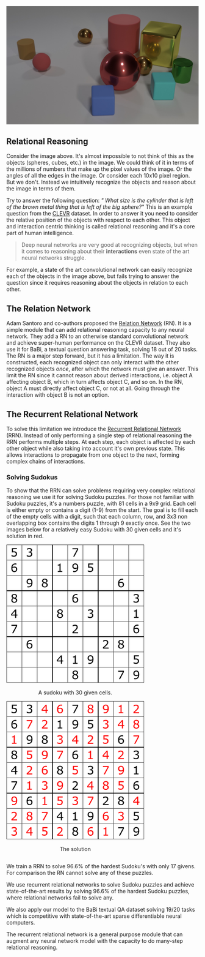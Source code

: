 ![](clevr.jpg)

## Relational Reasoning

Consider the image above.
It's almost impossible to not think of this as the objects (spheres, cubes, etc.) in the image.
We could think of it in terms of the millions of numbers that make up the pixel values of the image.
Or the angles of all the edges in the image.
Or consider each 10x10 pixel region.
But we don't.
Instead we intuitively recognize the objects and reason about the image in terms of them.

Try to answer the following question:
*" What size is the cylinder that is left of the brown metal thing that is left of the big sphere?"*
This is an example question from the [CLEVR](http://cs.stanford.edu/people/jcjohns/clevr/) dataset.
In order to answer it you need to consider the relative position of the objects with respect to each other.
This object and interaction centric thinking is called relational reasoning and it's a core part of human intelligence.

> Deep neural networks are very good at recognizing objects, but when it comes to reasoning about their **interactions** even state of the art neural networks struggle.

For example, a state of the art convolutional network can easily recognize each of the objects in the image above,
but fails trying to answer the question since it requires reasoning about the objects in relation to each other.

## The Relation Network

Adam Santoro and co-authors proposed the [Relation Network](https://arxiv.org/abs/1706.01427) (RN).
It is a simple module that can add relational reasoning capacity to any neural network.
They add a RN to an otherwise standard convolutional network and achieve super-human performance on the CLEVR dataset.
They also use it for BaBi, a textual question answering task, solving 18 out of 20 tasks.
The RN is a major step forward, but it has a limitation.
The way it is constructed, each recognized object can only interact with the other recognized objects *once*, after which the network must give an answer.
This limit the RN since it cannot reason about derived interactions, i.e. object A affecting object B, which in turn affects object C, and so on.
In the RN, object A must directly affect object C, or not at all.
Going through the interaction with object B is not an option.

## The Recurrent Relational Network

To solve this limitation we introduce the [Recurrent Relational Network](https://arxiv.org/pdf/1711.08028.pdf) (RRN).
Instead of only performing a single step of relational reasoning the RRN performs multiple steps.
At each step, each object is affected by each other object while also taking into account it's own previous state.
This allows interactions to propagate from one object to the next, forming complex chains of interactions.

### Solving Sudokus

To show that the RRN can solve problems requiring very complex relational reasoning we use it for solving Sudoku puzzles.
For those not familiar with Sudoku puzzles, it's a numbers puzzle, with 81 cells in a 9x9 grid.
Each cell is either empty or contains a digit (1-9) from the start.
The goal is to fill each of the empty cells with a digit, such that each column, row, and 3x3 non overlapping box contains the digits 1 through 9 exactly once.
See the two images below for a relatively easy Sudoku with 30 given cells and it's solution in red.

<div style="display: inline-block; margin: auto;text-align: center;">
    <img src="quiz.png" />
    <p>A sudoku with 30 given cells.</p>
</div>
<div style="display: inline-block; margin: auto;text-align: center;">
    <img src="answer.png" />
    <p>The solution</p>
</div>


We train a RRN to solve 96.6% of the hardest Sudoku's with only 17 givens. For comparison the RN cannot
solve any of these puzzles.


We use recurrent relational networks to solve Sudoku puzzles and achieve state-of-the-art results by solving 96.6% of the hardest Sudoku puzzles, where relational networks fail to solve any.

We also apply our model to the BaBi textual QA dataset solving 19/20 tasks which is competitive with state-of-the-art sparse differentiable neural computers.

The recurrent relational network is a general purpose module that can augment any neural network model with the capacity to do many-step relational reasoning.